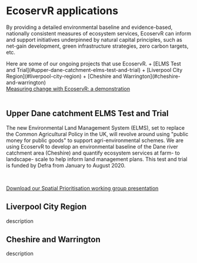 # EcoservR applications

By providing a detailed environmental baseline and evidence-based, nationally consistent measures of ecosystem services, EcoservR can inform and support initiatives underpinned by natural capital principles, such as net-gain development, green infrastructure strategies, zero carbon targets, etc.

<div markdown="1">
   <div style="float:left; max-width=20vw;">
Here are some of our ongoing projects that use EcoservR.
+ [ELMS Test and Trial](#upper-dane-catchment-elms-test-and-trial)
+ [Liverpool City Region](#liverpool-city-region)
+ [Cheshire and Warrington](#cheshire-and-warrington)
   </div>

   <div style="margin:auto;">
<a class="linkbutton" id="boldbutton" href="{{ site.github.url }}/interventions"> Measuring change with EcoservR: a demonstration </a>
   </div>
</div>
<br style="clear:both" />

<div display="block" class="row-full-img-right" id="elms" markdown="1">
   <div class="main-content-right" markdown="1">

## Upper Dane catchment ELMS Test and Trial

The new Environmental Land Management System (ELMS), set to replace the Common Agricultural Policy in the UK, will revolve around using "public money for public goods" to support agri-environmental schemes. We are using EcoservR to develop an environmental baseline of the Dane river catchment area (Cheshire) and quantify ecosystem services at farm- to landscape- scale to help inform land management plans. This test and trial is funded by Defra from January to August 2020. 

<br>

<a class = "downloadbutton" href="{{ site.github.url }}/files/Angers-Blondin_and_Bowe_LJMU_spatial_prio_working_group.pdf" download = "download" align="center">Download our Spatial Prioritisation working group presentation</a>

</div>
</div>

## Liverpool City Region

description


## Cheshire and Warrington

description
